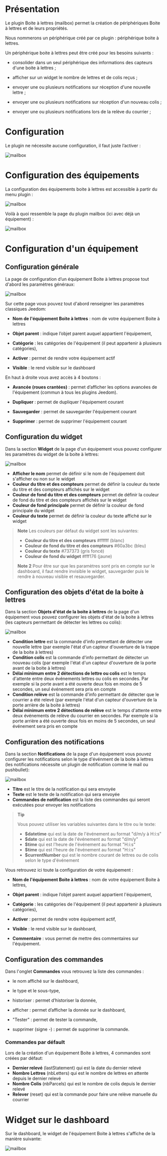 # Présentation

Le plugin Boite à lettres (mailbox) permet la création de périphériques Boite à lettres
et de leurs propriétés.

Nous nommerons un périphérique créé par ce plugin : périphérique boite à lettres.

Un périphérique boite à lettres peut être créé pour les besoins suivants :

-   consolider dans un seul périphérique des informations des capteurs d'une boite à lettres ;

-   afficher sur un widget le nombre de lettres et de colis reçus ;

-   envoyer une ou plusieurs notifications sur réception d'une nouvelle lettre ;

-   envoyer une ou plusieurs notifications sur réception d'un nouveau colis ;

-   envoyer une ou plusieurs notifications lors de la relève du courrier ;




# Configuration

Le plugin ne nécessite aucune configuration, il faut juste l’activer :

![mailbox](../images/mailbox1.png)




# Configuration des équipements

La configuration des équipements boite à lettres est accessible à partir du
menu plugin :

![mailbox](../images/mailbox2.png)

Voilà à quoi ressemble la page du plugin mailbox (ici avec déjà un
équipement) :

![mailbox](../images/mailbox3.png)

# Configuration d'un équipement

## Configuration générale
La page de configuration d’un équipement Boite à lettres propose tout d'abord les paramètres généraux:

![mailbox](../images/mailbox4.png)

Sur cette page vous pouvez tout d'abord renseigner les paramètres classiques Jeedom:
-   **Nom de l'équipement Boite à lettres** : nom de votre équipement Boite à lettres

-   **Objet parent** : indique l’objet parent auquel appartient
    l'équipement,

-   **Catégorie** : les catégories de l'équipement (il peut appartenir à
    plusieurs catégories),

-   **Activer** : permet de rendre votre équipement actif

-   **Visible** : le rend visible sur le dashboard

En haut à droite vous avez accès à 4 boutons :

-   **Avancée (roues crantées)** : permet d’afficher les options
    avancées de l'équipement (commun à tous les plugins Jeedom).
    
-   **Dupliquer** : permet de dupliquer l'équipement courant

-   **Sauvegarder** : permet de sauvegarder l'équipement courant

-   **Supprimer** : permet de supprimer l'équipement courant

## Configuration du widget

Dans la section **Widget** de la page d'un équipement vous pouvez configurer les paramètres du widget de la boite à lettres:

![mailbox](../images/mailbox7.png)

- **Afficher le nom** permet de définir si le nom de l'équipement doit s'afficher ou non sur le widget
- **Couleur du titre et des compteurs** permet de définir la couleur du texte du titre et des compteurs affichés sur le widget
- **Couleur de fond du titre et des compteurs** permet de définir la couleur de fond du titre et des compteurs affichés sur le widget
- **Couleur de fond principale** permet de définir la couleur de fond principale du widget
- **Couleur du texte** permet de définir la couleur du texte affiché sur le widget

> **Note**
> Les couleurs par défaut du widget sont les suivantes:
> - **Couleur du titre et des compteurs** #ffffff (blanc)
> - **Couleur de fond du titre et des compteurs** #60a3bc (bleu)
> - **Couleur du texte** #737373 (gris foncé)
> - **Couleur de fond du widget** #fff176 (jaune)
>
> **Note 2**
> Pour être sur que les paramètres sont pris en compte sur le dashboard, il faut rendre invisible le widget, sauvegarder puis le rendre à nouveau visible et resauvegarder.



## Configuration des objets d'état de la boite à lettres

Dans la section **Objets d'état de la boite à lettres** de la page d'un équipement vous pouvez configurer les objets d'état de la boite à lettres (les capteurs permettant de détecter les lettres ou colis):

![mailbox](../images/mailbox5.png)

- **Condition lettre** est la commande d'info permettant de détecter une nouvelle lettre (par exemple l'état d'un capteur d'ouverture de la trappe de la boite à lettres)
- **Condition colis** est la commande d'info permettant de détecter un nouveau colis (par exemple l'état d'un capteur d'ouverture de la porte avant de la boite à lettres)
- **Délai minimum entre 2 détections de lettre ou colis** est le temps d'attente entre deux événements lettres ou colis en secondes. Par exemple si la porte avant a été ouverte deux fois en moins de 5 secondes, un seul événement sera pris en compte
- **Condition relève** est la commande d'info permettant de détecter que le courrier a été relevé (par exemple l'état d'un capteur d'ouverture de la porte arrière de la boite à lettres)
- **Délai minimum entre 2 détections de relève** est le temps d'attente entre deux événements de relève du courrier en secondes. Par exemple si la porte arrière a été ouverte deux fois en moins de 5 secondes, un seul événement sera pris en compte

## Configuration des notifications

Dans la section **Notifications** de la page d'un équipement vous pouvez configurer les notifications selon le type d'événment de la boite à lettres (les notifications nécessite un plugin de notification comme le mail ou pushbullet):

![mailbox](../images/mailbox6.png)

- **Titre** est le titre de la notification qui sera envoyée
- **Texte** est le texte de la notification qui sera envoyée
- **Commandes de notification** est la liste des commandes qui seront exécutées pour envoyer les notifications

> **Tip**
>
>Vous pouvez utiliser les variables suivantes dans le titre ou le texte:
> - **$datetime** qui est la date de l'événement au format "d/m/y à H:i:s"
> - **$date** qui est la date de l'événement au format "d/m/y"
> - **$time** qui est l'heure de l'événement au format "H:i:s"
> - **$time** qui est l'heure de l'événement au format "H:i:s"
> - **$currentNumber** qui est le nombre courant de lettres ou de colis selon le type d'événement

Vous retrouvez ici toute la configuration de votre équipement :

-   **Nom de l'équipement Boite à lettres** : nom de votre équipement Boite à lettres,

-   **Objet parent** : indique l’objet parent auquel appartient
    l'équipement,

-   **Catégorie** : les catégories de l'équipement (il peut appartenir à
    plusieurs catégories),

-   **Activer** : permet de rendre votre équipement actif,

-   **Visible** : le rend visible sur le dashboard,

-   **Commentaire** : vous permet de mettre des commentaires sur
    l'équipement.

## Configuration des commandes

Dans l'onglet **Commandes** vous retrouvez la liste des commandes :

-   le nom affiché sur le dashboard,

-   le type et le sous-type,

-   historiser : permet d’historiser la donnée,

-   afficher : permet d’afficher la donnée sur le dashboard,

-   "Tester" : permet de tester la commande,

-   supprimer (signe -) : permet de supprimer la commande.

### Commandes par défault

Lors de la création d'un équipement Boite à lettres, 4 commandes sont créées par défaut:
- **Dernier relevé** (lastStatement) qui est la date du dernier relevé
- **Nombre Lettres** (nbLetters) qui est le nombre de lettres en attente depuis le dernier relevé
- **Nombre Colis** (nbParcels) qui est le nombre de colis depuis le dernier relevé
- **Relever** (reset) qui est la commande pour faire une relève manuelle du courrier

# Widget sur le dashboard

Sur le dashboard, le widget de l'équipement Boite à lettres s'affiche de la manière suivante:

![mailbox](../images/mailbox8.png)